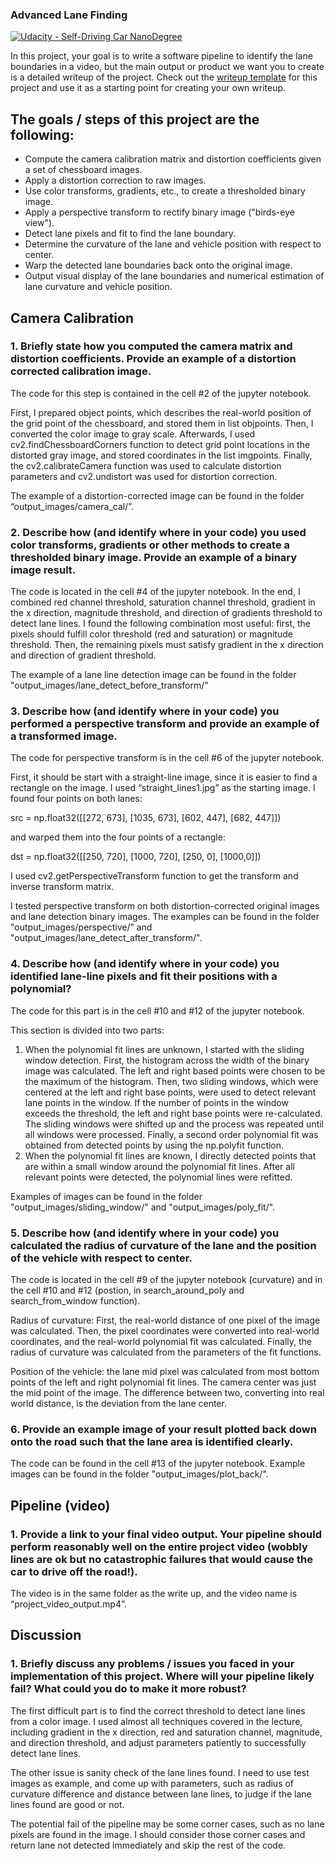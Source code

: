 ### Advanced Lane Finding
[![Udacity - Self-Driving Car NanoDegree](https://s3.amazonaws.com/udacity-sdc/github/shield-carnd.svg)](http://www.udacity.com/drive)


In this project, your goal is to write a software pipeline to identify the lane boundaries in a video, but the main output or product we want you to create is a detailed writeup of the project.  Check out the [writeup template](https://github.com/udacity/CarND-Advanced-Lane-Lines/blob/master/writeup_template.md) for this project and use it as a starting point for creating your own writeup.  

## The goals / steps of this project are the following:

* Compute the camera calibration matrix and distortion coefficients given a set of chessboard images.
* Apply a distortion correction to raw images.
* Use color transforms, gradients, etc., to create a thresholded binary image.
* Apply a perspective transform to rectify binary image ("birds-eye view").
* Detect lane pixels and fit to find the lane boundary.
* Determine the curvature of the lane and vehicle position with respect to center.
* Warp the detected lane boundaries back onto the original image.
* Output visual display of the lane boundaries and numerical estimation of lane curvature and vehicle position.

## Camera Calibration

### 1. Briefly state how you computed the camera matrix and distortion coefficients. Provide an example of a distortion corrected calibration image.

The code for this step is contained in the cell #2 of the jupyter notebook.

First, I prepared object points, which describes the real-world position of the grid point of the chessboard, and stored them in list objpoints. Then, I converted the color image to gray scale. Afterwards, I used cv2.findChessboardCorners function to detect grid point locations in the distorted gray image, and stored coordinates in the list imgpoints. Finally, the cv2.calibrateCamera function was used to calculate distortion parameters and cv2.undistort was used for distortion correction.

The example of a distortion-corrected image can be found in the folder “output_images/camera_cal/”.

### 2. Describe how (and identify where in your code) you used color transforms, gradients or other methods to create a thresholded binary image.  Provide an example of a binary image result.

The code is located in the cell #4 of the jupyter notebook. In the end, I combined red channel threshold, saturation channel threshold, gradient in the x direction, magnitude threshold, and direction of gradients threshold to detect lane lines. I found the following combination most useful: first, the pixels should fulfill color threshold (red and saturation) or magnitude threshold. Then, the remaining pixels must satisfy gradient in the x direction and direction of gradient threshold.

The example of a lane line detection image can be found in the folder "output_images/lane_detect_before_transform/"

### 3. Describe how (and identify where in your code) you performed a perspective transform and provide an example of a transformed image.

The code for perspective transform is in the cell #6 of the jupyter notebook.

First, it should be start with a straight-line image, since it is easier to find a rectangle on the image. I used “straight_lines1.jpg” as the starting image. I found four points on both lanes:

src = np.float32([[272, 673],
      [1035, 673],
      [602, 447],
      [682, 447]])

and warped them into the four points of a rectangle:

dst = np.float32([[250, 720],
      [1000, 720],
      [250, 0],
      [1000,0]])

I used cv2.getPerspectiveTransform function to get the transform and inverse transform matrix. 

I tested perspective transform on both distortion-corrected original images and lane detection binary images. The examples can be found in the folder "output_images/perspective/” and "output_images/lane_detect_after_transform/".

### 4. Describe how (and identify where in your code) you identified lane-line pixels and fit their positions with a polynomial?


The code for this part is in the cell #10 and #12 of the jupyter notebook. 

This section is divided into two parts:
1.	When the polynomial fit lines are unknown, I started with the sliding window detection. First, the histogram across the width of the binary image was calculated. The left and right based points were chosen to be the maximum of the histogram. Then, two sliding windows, which were centered at the left and right base points, were used to detect relevant lane points in the window. If the number of points in the window exceeds the threshold, the left and right base points were re-calculated. The sliding windows were shifted up and the process was repeated until all windows were processed. Finally, a second order polynomial fit was obtained from detected points by using the np.polyfit function.
2.	When the polynomial fit lines are known, I directly detected points that are within a small window around the polynomial fit lines. After all relevant points were detected, the polynomial lines were refitted.

Examples of images can be found in the folder "output_images/sliding_window/" and "output_images/poly_fit/".

### 5. Describe how (and identify where in your code) you calculated the radius of curvature of the lane and the position of the vehicle with respect to center.

The code is located in the cell #9 of the jupyter notebook (curvature) and in the cell #10 and #12 (postion, in search_around_poly and search_from_window function).

Radius of curvature: First, the real-world distance of one pixel of the image was calculated. Then, the pixel coordinates were converted into real-world coordinates, and the real-world polynomial fit was calculated. Finally, the radius of curvature was calculated from the parameters of the fit functions.

Position of the vehicle: the lane mid pixel was calculated from most bottom points of the left and right polynomial fit lines. The camera center was just the mid point of the image. The difference between two, converting into real world distance, is the deviation from the lane center.

### 6. Provide an example image of your result plotted back down onto the road such that the lane area is identified clearly.

The code can be found in the cell #13 of the jupyter notebook. Example images can be found in the folder "output_images/plot_back/".

## Pipeline (video)

### 1. Provide a link to your final video output.  Your pipeline should perform reasonably well on the entire project video (wobbly lines are ok but no catastrophic failures that would cause the car to drive off the road!).

The video is in the same folder as the write up, and the video name is “project_video_output.mp4”.

## Discussion

### 1. Briefly discuss any problems / issues you faced in your implementation of this project.  Where will your pipeline likely fail?  What could you do to make it more robust?

The first difficult part is to find the correct threshold to detect lane lines from a color image. I used almost all techniques covered in the lecture, including gradient in the x direction, red and saturation channel, magnitude, and direction threshold, and adjust parameters patiently to successfully detect lane lines. 

The other issue is sanity check of the lane lines found. I need to use test images as example, and come up with parameters, such as radius of curvature difference and distance between lane lines, to judge if the lane lines found are good or not.

The potential fail of the pipeline may be some corner cases, such as no lane pixels are found in the image. I should consider those corner cases and return lane not detected immediately and skip the rest of the code.
